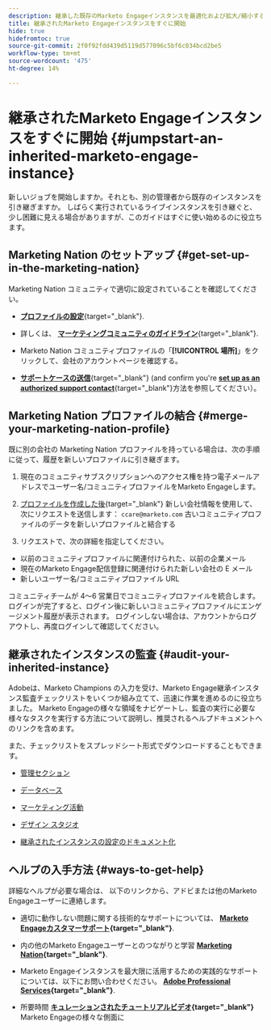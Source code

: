 ```yaml
---
description: 継承した既存のMarketo Engageインスタンスを最適化および拡大/縮小する方法を説明します。 このチェックリストに従って管理者設定を監査し、データベースの衛生状態を維持します。
title: 継承されたMarketo Engageインスタンスをすぐに開始
hide: true
hidefromtoc: true
source-git-commit: 2f0f92fdd439d5119d577096c5bf6c034bcd2be5
workflow-type: tm+mt
source-wordcount: '475'
ht-degree: 14%

---
```


# 継承されたMarketo Engageインスタンスをすぐに開始 {#jumpstart-an-inherited-marketo-engage-instance}

新しいジョブを開始しますか。それとも、別の管理者から既存のインスタンスを引き継ぎますか。 しばらく実行されているライブインスタンスを引き継ぐと、少し困難に見える場合がありますが、このガイドはすぐに使い始めるのに役立ちます。

## Marketing Nation のセットアップ {#get-set-up-in-the-marketing-nation}

Marketing Nation コミュニティで適切に設定されていることを確認してください。

* [**プロファイルの設定**](https://nation.marketo.com/){target="_blank"}.

* 詳しくは、 [**マーケティングコミュニティのガイドライン**](https://nation.marketo.com/t5/community-guidelines/ct-p/community-guidelines){target="_blank"}.

* Marketo Nation コミュニティプロファイルの「**[!UICONTROL 場所]**」をクリックして、会社のアカウントページを確認する。

* [**サポートケースの送信**](https://nation.marketo.com/t5/Knowledgebase/Submitting-a-Support-Case-to-Marketo-Support/ta-p/252201){target="_blank"} (and confirm you're [**set up as an authorized support contact**](https://nation.marketo.com/t5/Knowledgebase/Managing-Authorized-Support-Contacts/ta-p/254341){target="_blank"}方法を参照してください）。

## Marketing Nation プロファイルの結合 {#merge-your-marketing-nation-profile}

既に別の会社の Marketing Nation プロファイルを持っている場合は、次の手順に従って、履歴を新しいプロファイルに引き継ぎます。

1. 現在のコミュニティサブスクリプションへのアクセス権を持つ電子メールアドレスでユーザー名/コミュニティプロファイルをMarketo Engageします。

1. [プロファイルを作成した後](https://nation.marketo.com/){target="_blank"} 新しい会社情報を使用して、次にリクエストを送信します： `ccare@marketo.com` 古いコミュニティプロファイルのデータを新しいプロファイルと結合する

1. リクエストで、次の詳細を指定してください。

* 以前のコミュニティプロファイルに関連付けられた、以前の企業メール
* 現在のMarketo Engage配信登録に関連付けられた新しい会社の E メール
* 新しいユーザー名/コミュニティプロファイル URL

コミュニティチームが 4～6 営業日でコミュニティプロファイルを統合します。 ログインが完了すると、ログイン後に新しいコミュニティプロファイルにエンゲージメント履歴が表示されます。 ログインしない場合は、アカウントからログアウトし、再度ログインして確認してください。

## 継承されたインスタンスの監査  {#audit-your-inherited-instance}

Adobeは、Marketo Champions の入力を受け、Marketo Engage継承インスタンス監査チェックリストをいくつか組み立てて、迅速に作業を進めるのに役立ちました。 Marketo Engageの様々な領域をナビゲートし、監査の実行に必要な様々なタスクを実行する方法について説明し、推奨されるヘルプドキュメントへのリンクを含めます。

また、チェックリストをスプレッドシート形式でダウンロードすることもできます。

* [管理セクション](/help/marketo/getting-started/inheriting-a-marketo-instance/admin-section-checklist.md)

* [データベース](/help/marketo/getting-started/inheriting-a-marketo-instance/database-checklist.md)

* [マーケティング活動](/help/marketo/getting-started/inheriting-a-marketo-instance/marketing-activities-checklist.md)

* [デザイン スタジオ](/help/marketo/getting-started/inheriting-a-marketo-instance/design-studio-checklist.md)

* [継承されたインスタンスの設定のドキュメント化](/help/marketo/getting-started/inheriting-a-marketo-instance/document-your-setup.md)

## ヘルプの入手方法 {#ways-to-get-help}

詳細なヘルプが必要な場合は、 以下のリンクから、アドビまたは他のMarketo Engageユーザーに連絡します。

* 適切に動作しない問題に関する技術的なサポートについては、 **[Marketo Engageカスタマーサポート](https://nation.marketo.com/t5/Support/ct-p/Support){target="_blank"}**.

* 内の他のMarketo Engageユーザーとのつながりと学習 **[Marketing Nation](https://nation.marketo.com/){target="_blank"}**.

* Marketo Engageインスタンスを最大限に活用するための実践的なサポートについては、以下にお問い合わせください。 **[Adobe Professional Services](https://business.adobe.com/products/marketo/services-support.html){target="_blank"}**.

* 所要時間 **[キュレーションされたチュートリアルビデオ](https://experienceleague.adobe.com/docs/marketo-learn/tutorials/overview.html?lang=ja){target="_blank"}** Marketo Engageの様々な側面に
